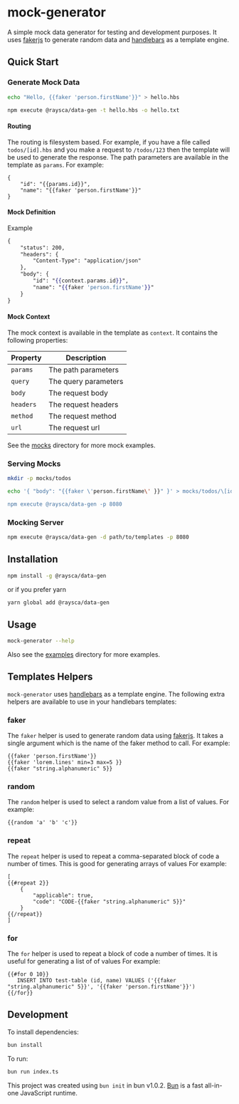 # mock-generator

A simple mock data generator for testing and development purposes. It uses
[fakerjs](https://fakerjs.dev/) to generate random data and
[handlebars](https://handlebarsjs.com/) as a template engine.

## Quick Start

### Generate Mock Data

```bash
echo "Hello, {{faker 'person.firstName'}}" > hello.hbs

npm execute @raysca/data-gen -t hello.hbs -o hello.txt
```

#### Routing

The routing is filesystem based. For example, if you have a file called
`todos/[id].hbs` and you make a request to `/todos/123` then the template will
be used to generate the response. The path parameters are available in the
template as `params`. For example:

```text
{
    "id": "{{params.id}}",
    "name": "{{faker 'person.firstName'}}"
}
```

#### Mock Definition

Example

```hbs
{
    "status": 200,
    "headers": {
        "Content-Type": "application/json"
    },
    "body": {
        "id": "{{context.params.id}}",
        "name": "{{faker 'person.firstName'}}"
    }
}
```

#### Mock Context

The mock context is available in the template as `context`. It contains the
following properties:

| Property  | Description          |
| --------- | -------------------- |
| `params`  | The path parameters  |
| `query`   | The query parameters |
| `body`    | The request body     |
| `headers` | The request headers  |
| `method`  | The request method   |
| `url`     | The request url      |

See the [mocks](mocks) directory for more mock examples.

### Serving Mocks

```bash
mkdir -p mocks/todos

echo '{ "body": "{{faker \'person.firstName\' }}" }' > mocks/todos/\[id\].hbs

npm execute @raysca/data-gen -p 8080
```

### Mocking Server

```bash
npm execute @raysca/data-gen -d path/to/templates -p 8080
```

## Installation

```bash
npm install -g @raysca/data-gen
```

or if you prefer yarn

```bash
yarn global add @raysca/data-gen
```

## Usage

```bash
mock-generator --help
```

Also see the [examples](examples) directory for more examples.

## Templates Helpers

`mock-generator` uses [handlebars](https://handlebarsjs.com/) as a template
engine. The following extra helpers are available to use in your handlebars
templates:

### faker

The `faker` helper is used to generate random data using
[fakerjs](https://fakerjs.dev/). It takes a single argument which is the name of
the faker method to call. For example:

```text
{{faker 'person.firstName'}}
{{faker 'lorem.lines' min=3 max=5 }}
{{faker "string.alphanumeric" 5}}
```

### random

The `random` helper is used to select a random value from a list of values. For
example:

```text
{{random 'a' 'b' 'c'}}
```

### repeat

The `repeat` helper is used to repeat a comma-separated block of code a number
of times. This is good for generating arrays of values For example:

```text
[
{{#repeat 2}}
    {
        "applicable": true,
        "code": "CODE-{{faker "string.alphanumeric" 5}}"
    }
{{/repeat}}
]
```

### for

The `for` helper is used to repeat a block of code a number of times. It is
useful for generating a list of of values For example:

```text
{{#for 0 10}}
   INSERT INTO test-table (id, name) VALUES ('{{faker "string.alphanumeric" 5}}', '{{faker 'person.firstName'}}')
{{/for}}
```

## Development

To install dependencies:

```bash
bun install
```

To run:

```bash
bun run index.ts
```

This project was created using `bun init` in bun v1.0.2. [Bun](https://bun.sh)
is a fast all-in-one JavaScript runtime.
